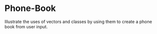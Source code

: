 # Phone-Book
Illustrate the uses of vectors and classes by using them to create a phone book from user input.
